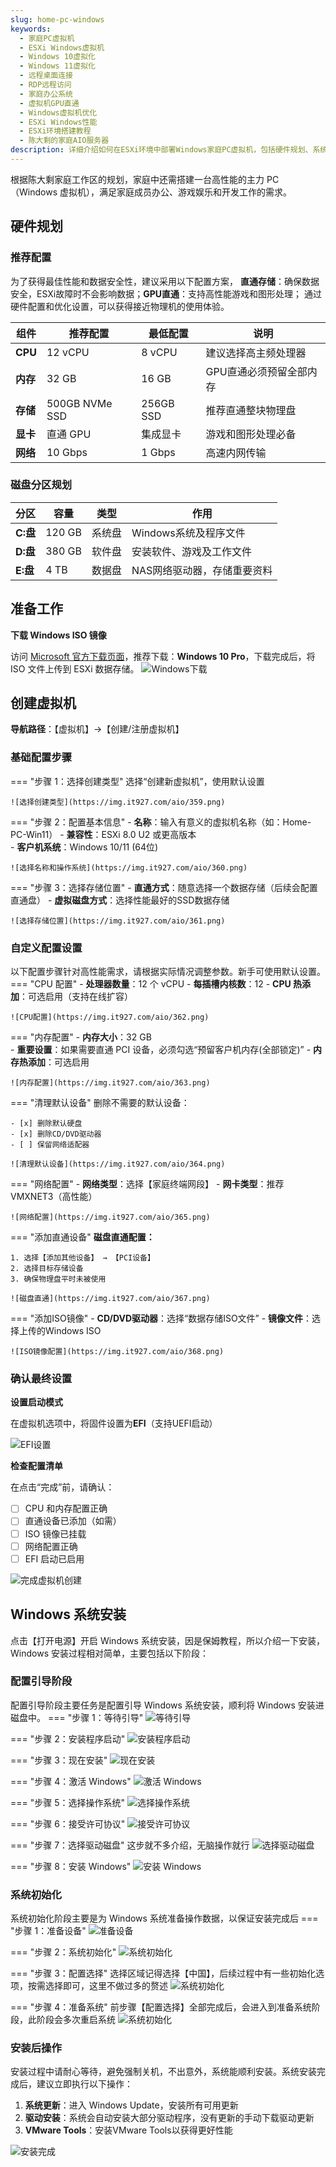 ```yaml
---
slug: home-pc-windows
keywords:
  - 家庭PC虚拟机
  - ESXi Windows虚拟机
  - Windows 10虚拟化
  - Windows 11虚拟化
  - 远程桌面连接
  - RDP远程访问
  - 家庭办公系统
  - 虚拟机GPU直通
  - Windows虚拟机优化
  - ESXi Windows性能
  - ESXi环境搭建教程
  - 陈大剩的家庭AIO服务器
description: 详细介绍如何在ESXi环境中部署Windows家庭PC虚拟机，包括硬件规划、系统安装、性能优化和故障排除，打造高效稳定的家庭办公和娱乐环境
---
```


根据陈大剩家庭工作区的规划，家庭中还需搭建一台高性能的主力 PC（Windows 虚拟机），满足家庭成员办公、游戏娱乐和开发工作的需求。
## 硬件规划
### 推荐配置

为了获得最佳性能和数据安全性，建议采用以下配置方案， **直通存储**：确保数据安全，ESXi故障时不会影响数据；**GPU直通**：支持高性能游戏和图形处理； 通过硬件配置和优化设置，可以获得接近物理机的使用体验。

| 组件 | 推荐配置 | 最低配置 | 说明 |
|------|---------|---------|------|
| **CPU** | 12 vCPU | 8 vCPU | 建议选择高主频处理器 |
| **内存** | 32 GB | 16 GB | GPU直通必须预留全部内存 |
| **存储** | 500GB NVMe SSD | 256GB SSD | 推荐直通整块物理盘 |
| **显卡** | 直通 GPU | 集成显卡 | 游戏和图形处理必备 |
| **网络** | 10 Gbps | 1 Gbps | 高速内网传输 |

### 磁盘分区规划

| 分区 | 容量 | 类型 | 作用 |
|------|------|------|------|
| **C:盘** | 120 GB | 系统盘 | Windows系统及程序文件 |
| **D:盘** | 380 GB | 软件盘 | 安装软件、游戏及工作文件 |
| **E:盘** | 4 TB | 数据盘 | NAS网络驱动器，存储重要资料 |

## 准备工作
**下载 Windows ISO 镜像**

访问 [Microsoft 官方下载页面](https://www.microsoft.com/zh-cn/software-download/)，推荐下载：**Windows 10 Pro**，下载完成后，将 ISO 文件上传到 ESXi 数据存储。
![Windows下载](https://img.it927.com/aio/370.png)

## 创建虚拟机
**导航路径**：【虚拟机】→【创建/注册虚拟机】
### 基础配置步骤
=== "步骤 1：选择创建类型"
    选择“创建新虚拟机”，使用默认设置
    
    ![选择创建类型](https://img.it927.com/aio/359.png)

=== "步骤 2：配置基本信息"
    - **名称**：输入有意义的虚拟机名称（如：Home-PC-Win11）
    - **兼容性**：ESXi 8.0 U2 或更高版本  
    - **客户机系统**：Windows 10/11 (64位)
    
    ![选择名称和操作系统](https://img.it927.com/aio/360.png)

=== "步骤 3：选择存储位置"
    - **直通方式**：随意选择一个数据存储（后续会配置直通盘）
    - **虚拟磁盘方式**：选择性能最好的SSD数据存储
    
    ![选择存储位置](https://img.it927.com/aio/361.png)

### 自定义配置设置
以下配置步骤针对高性能需求，请根据实际情况调整参数。新手可使用默认设置。
=== "CPU 配置"
    - **处理器数量**：12 个 vCPU
    - **每插槽内核数**：12
    - **CPU 热添加**：可选启用（支持在线扩容）
    
    ![CPU配置](https://img.it927.com/aio/362.png)

=== "内存配置"
    - **内存大小**：32 GB  
    - **重要设置**：如果需要直通 PCI 设备，必须勾选“预留客户机内存(全部锁定)”
    - **内存热添加**：可选启用
    
    ![内存配置](https://img.it927.com/aio/363.png)

=== "清理默认设备"
    删除不需要的默认设备：

    - [x] 删除默认硬盘
    - [x] 删除CD/DVD驱动器  
    - [ ] 保留网络适配器
    
    ![清理默认设备](https://img.it927.com/aio/364.png)

=== "网络配置"
    - **网络类型**：选择【家庭终端网段】
    - **网卡类型**：推荐VMXNET3（高性能）
    
    ![网络配置](https://img.it927.com/aio/365.png)

=== "添加直通设备"
    **磁盘直通配置：**

    1. 选择【添加其他设备】 → 【PCI设备】
    2. 选择目标存储设备
    3. 确保物理盘平时未被使用
    
    ![磁盘直通](https://img.it927.com/aio/367.png)


=== "添加ISO镜像"
    - **CD/DVD驱动器**：选择“数据存储ISO文件”
    - **镜像文件**：选择上传的Windows ISO
    
    ![ISO镜像配置](https://img.it927.com/aio/368.png)

### 确认最终设置

**设置启动模式**

在虚拟机选项中，将固件设置为**EFI**（支持UEFI启动）

![EFI设置](https://img.it927.com/aio/379.png)

**检查配置清单**

在点击“完成”前，请确认：

- [ ] CPU 和内存配置正确
- [ ] 直通设备已添加（如需）
- [ ] ISO 镜像已挂载
- [ ] 网络配置正确
- [ ] EFI 启动已启用

![完成虚拟机创建](https://img.it927.com/aio/369.png)
## Windows 系统安装

点击【打开电源】开启 Windows 系统安装，因是保姆教程，所以介绍一下安装，Windows 安装过程相对简单，主要包括以下阶段：

### 配置引导阶段
配置引导阶段主要任务是配置引导 Windows 系统安装，顺利将 Windows 安装进磁盘中。
=== "步骤 1：等待引导"
    ![等待引导](https://img.it927.com/aio/371.png)

=== "步骤 2：安装程序启动"
    ![安装程序启动](https://img.it927.com/aio/372.png)

=== "步骤 3：现在安装"
    ![现在安装](https://img.it927.com/aio/373.png)

=== "步骤 4：激活 Windows"
    ![激活 Windows](https://img.it927.com/aio/374.png)

=== "步骤 5：选择操作系统"
    ![选择操作系统](https://img.it927.com/aio/375.png)

=== "步骤 6：接受许可协议"
    ![接受许可协议](https://img.it927.com/aio/376.png)

=== "步骤 7：选择驱动磁盘"
    这步就不多介绍，无脑操作就行
    ![选择驱动磁盘](https://img.it927.com/aio/378.png)

=== "步骤 8：安装 Windows"
    ![安装 Windows](https://img.it927.com/aio/381.png)

### 系统初始化
系统初始化阶段主要是为 Windows 系统准备操作数据，以保证安装完成后
=== "步骤 1：准备设备"
    ![准备设备](https://img.it927.com/aio/382.png)

=== "步骤 2：系统初始化"
    ![系统初始化](https://img.it927.com/aio/383.png)

=== "步骤 3：配置选择"
    选择区域记得选择【中国】，后续过程中有一些初始化选项，按需选择即可，这里不做过多的赘述
    ![系统初始化](https://img.it927.com/aio/384.png)

=== "步骤 4：准备系统"
    前步骤【配置选择】全部完成后，会进入到准备系统阶段，此阶段会多次重启系统
    ![系统初始化](https://img.it927.com/aio/385.png)


### 安装后操作
安装过程中请耐心等待，避免强制关机，不出意外，系统能顺利安装。系统安装完成后，建议立即执行以下操作：

1. **系统更新**：进入 Windows Update，安装所有可用更新
2. **驱动安装**：系统会自动安装大部分驱动程序，没有更新的手动下载驱动更新
3. **VMware Tools**：安装VMware Tools以获得更好性能

![安装完成](https://img.it927.com/aio/386.png)




